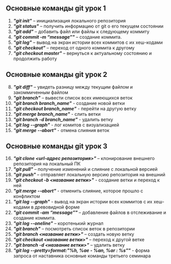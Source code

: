 ## **Основные команды git урок 1**
1. ***"git init"*** – инициализация локального репозитория
2. ***"git status"*** – получить информацию от git о его текущем состоянии
3. ***"git add"*** – добавить файл или файлы к следующему коммиту
4. ***"git commit -m “message”"*** – создание коммита.
5. ***"git log"*** – вывод на экран истории всех коммитов с их хеш-кодами
6. ***"git checkout"*** – переход от одного коммита к другому
7. ***"git checkout master"*** – вернуться к актуальному состоянию и продолжить работу

## **Основные команды git урок 2**
8. ***"git diff"*** – увидеть разницу между текущим файлом и закоммиченным файлом
9. ***"git branch"*** – вывести список всех имеющихся веток
10. ***"git branch branch_name"*** - создание новой ветки
11. ***"git checkout branch_name"*** - перейти на другую ветку
12. ***"git merge branch_name"*** - слить ветки
13. ***"git branch -d branch_name"*** - удалить ветку
14. ***"git log --graph"*** - лог комитов с визуализацией
15. ***"git merge --abort"*** - отмена слияния веток

## **Основные команды git урок 3**
16. ***"git clone <url-адрес репозитория>"*** – клонирование внешнего репозитория на  локальный ПК
17. ***"git pull"*** – получение изменений и слияние с локальной версией
18. ***"git push"*** – отправляет локальную версию репозитория на внешний
19. ***"git checkout -b <название ветки>"*** - создание ветки и переход к ней
20. ***"git merge --abort"*** - отменить слияние, которое прошло с конфликтом
21. ***"git log --graph"*** - вывод на экран истории всех коммитов с их хеш-кодами в древовидной форме
22. ***"git commit -am “message”"*** – добавление файлов в отслеживание и       создание коммита.
23. ***"git log --oneline"*** – коротенький журнал
24. ***"git branch"*** – посмотреть список веток в репозитории
25. ***"git branch <название ветки>"*** – создать новую ветку
26. ***"git checkout <название ветки>"*** – переход к другой ветке
27. ***"git branch -d <название ветки>"*** – удалить ветку
28. ***"git log --pretty=format:"%h, %ae - %an, %ar : %s""*** - форма запроса от наставника
основные команды третьего семинара